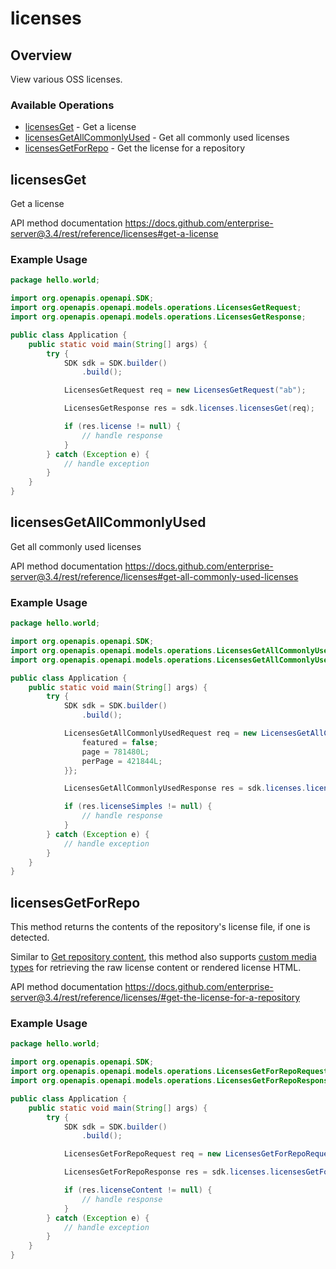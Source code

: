 # licenses

## Overview

View various OSS licenses.

### Available Operations

* [licensesGet](#licensesget) - Get a license
* [licensesGetAllCommonlyUsed](#licensesgetallcommonlyused) - Get all commonly used licenses
* [licensesGetForRepo](#licensesgetforrepo) - Get the license for a repository

## licensesGet

Get a license

API method documentation
<https://docs.github.com/enterprise-server@3.4/rest/reference/licenses#get-a-license>

### Example Usage

```java
package hello.world;

import org.openapis.openapi.SDK;
import org.openapis.openapi.models.operations.LicensesGetRequest;
import org.openapis.openapi.models.operations.LicensesGetResponse;

public class Application {
    public static void main(String[] args) {
        try {
            SDK sdk = SDK.builder()
                .build();

            LicensesGetRequest req = new LicensesGetRequest("ab");            

            LicensesGetResponse res = sdk.licenses.licensesGet(req);

            if (res.license != null) {
                // handle response
            }
        } catch (Exception e) {
            // handle exception
        }
    }
}
```

## licensesGetAllCommonlyUsed

Get all commonly used licenses

API method documentation
<https://docs.github.com/enterprise-server@3.4/rest/reference/licenses#get-all-commonly-used-licenses>

### Example Usage

```java
package hello.world;

import org.openapis.openapi.SDK;
import org.openapis.openapi.models.operations.LicensesGetAllCommonlyUsedRequest;
import org.openapis.openapi.models.operations.LicensesGetAllCommonlyUsedResponse;

public class Application {
    public static void main(String[] args) {
        try {
            SDK sdk = SDK.builder()
                .build();

            LicensesGetAllCommonlyUsedRequest req = new LicensesGetAllCommonlyUsedRequest() {{
                featured = false;
                page = 781480L;
                perPage = 421844L;
            }};            

            LicensesGetAllCommonlyUsedResponse res = sdk.licenses.licensesGetAllCommonlyUsed(req);

            if (res.licenseSimples != null) {
                // handle response
            }
        } catch (Exception e) {
            // handle exception
        }
    }
}
```

## licensesGetForRepo

This method returns the contents of the repository's license file, if one is detected.

Similar to [Get repository content](https://docs.github.com/enterprise-server@3.4/rest/reference/repos#get-repository-content), this method also supports [custom media types](https://docs.github.com/enterprise-server@3.4/rest/overview/media-types) for retrieving the raw license content or rendered license HTML.

API method documentation
<https://docs.github.com/enterprise-server@3.4/rest/reference/licenses/#get-the-license-for-a-repository>

### Example Usage

```java
package hello.world;

import org.openapis.openapi.SDK;
import org.openapis.openapi.models.operations.LicensesGetForRepoRequest;
import org.openapis.openapi.models.operations.LicensesGetForRepoResponse;

public class Application {
    public static void main(String[] args) {
        try {
            SDK sdk = SDK.builder()
                .build();

            LicensesGetForRepoRequest req = new LicensesGetForRepoRequest("nobis", "laboriosam");            

            LicensesGetForRepoResponse res = sdk.licenses.licensesGetForRepo(req);

            if (res.licenseContent != null) {
                // handle response
            }
        } catch (Exception e) {
            // handle exception
        }
    }
}
```
